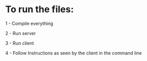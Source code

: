 # To run the files:
1 - Compile everything

2 - Run server

3 - Run client

4 - Follow Instructions as seen by the client in the command line
